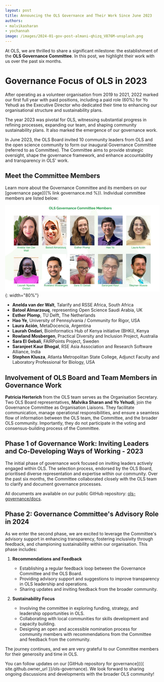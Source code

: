 ```yaml
---
layout: post
title: Announcing the OLS Governance and Their Work Since June 2023
authors: 
- malvikasharan
- yochannah
image: /images/2024-01-gov-post-almani-qhizq_V876M-unsplash.png
---
```


At OLS, we are thrilled to share a significant milestone: the establishment of the **OLS Governance Committee**. In this post, we highlight their work with us over the past six months.

# Governance Focus of OLS in 2023

After operating as a volunteer organisation from 2019 to 2021, 2022 marked our first full year with paid positions, including a paid role (60%) for Yo Yehudi as the Executive Director who dedicated their time to enhancing our organisational structure and sustainability plans. 

The year 2023 was pivotal for OLS, witnessing substantial progress in refining processes, expanding our team, and shaping community sustainability plans. It also marked the emergence of our governance work.

In June 2023, the OLS Board invited 10 community leaders from OLS and the open science community to form our inaugural Governance Committee (referred to as Committee). The Committee aims to provide strategic oversight, shape the governance framework, and enhance accountability and transparency in OLS' work.

## Meet the Committee Members

Learn more about the Governance Committee and its members on our [governance page]({% link governance.md %}). Individual committee members are listed below:

![Smiling faces of the Committee Members](/images/2024-01-26-governance.jpg){: width="80%"}

- **Anelda van der Walt**, Talarify and RSSE Africa, South Africa
- **Batool Almarzouq**, representing Open Science Saudi Arabia, UK
- **Esther Plomp**, TU Delft, The Netherlands
- **Hao Ye**, University of Pennsylvania / Community for Rigor, USA
- **Laura Ación**, MetaDocencia, Argentina 
- **Laurah Ondari**, Bioinformatics Hub of Kenya initiative (BHKi), Kenya
- **Rowland Mosbergen**, Practical Diversity and Inclusion Project, Australia 
- **Sara El Gebali**, FAIRPoints Project, Sweden
- **Saranjeet Kaur Bhogal**, RSE Asia Association and Research Software Alliance, India
- **Stephen Klusza**, Atlanta Metropolitan State College, Adjunct Faculty and Laboratory Professional for Biology, USA

## Involvement of OLS Board and Team Members in Governance Work

**Patricia Herterich** from the OLS team serves as the Organisation Secretary. Two OLS Board representatives, **Malvika Sharan and Yo Yehudi**, join the Governance Committee as Organisation Liaisons. They facilitate communication, manage operational responsibilities, and ensure a seamless flow of information between the OLS team, the Committee, and the broader OLS community. Importantly, they do not participate in the voting and consensus-building process of the Committee.

## Phase 1 of Governance Work: Inviting Leaders and Co-Developing Ways of Working - 2023

The initial phase of governance work focused on inviting leaders actively engaged within OLS. The selection process, endorsed by the OLS Board, prioritised diverse representation and expertise within our community. Over the past six months, the Committee collaborated closely with the OLS team to clarify and document governance processes. 

All documents are available on our public GitHub repository: [ols-governance/docs](https://github.com/open-life-science/ols-governance/tree/main/docs).

## Phase 2: Governance Committee's Advisory Role in 2024

As we enter the second phase, we are excited to leverage the Committee's advisory support in enhancing transparency, fostering inclusivity through feedback, and championing sustainability within our organisation. This phase includes:

1. **Recommendations and Feedback**
   - Establishing a regular feedback loop between the Governance Committee and the OLS Board.
   - Providing advisory support and suggestions to improve transparency in OLS leadership and operations.
   - Sharing updates and inviting feedback from the broader community.

2. **Sustainability Focus**
   - Involving the committee in exploring funding, strategy, and leadership opportunities in OLS.
   - Collaborating with local communities for skills development and capacity building.
   - Designing an open and accessible nomination process for community members with recommendations from the Committee and feedback from the community.

The journey continues, and we are very grateful to our Committee members for their generosity and time in OLS.

You can follow updates on our [GitHub repository for governance]({{ site.github.owner_url }}/ols-governance). We look forward to sharing ongoing  discussions and developments with the broader OLS community!

